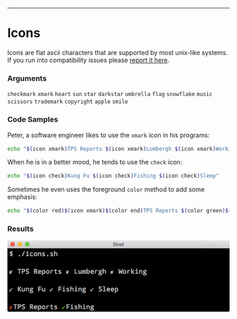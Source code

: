 <hr>
<a name="Icons"></a>

# Icons
Icons are flat ascii characters that are supported by most unix-like systems.  If you run into compatibility issues please [report it here](https://github.com/odb/shml/issues).

### Arguments

`checkmark` `xmark` `heart` `sun` `star`
`darkstar` `umbrella` `flag` `snowflake` `music`
`scissors` `trademark` `copyright` `apple` `smile`

### Code Samples

Peter, a software engineer likes to use the `xmark` icon in his programs:

```bash
echo "$(icon xmark)TPS Reports $(icon xmark)Lumbergh $(icon xmark)Working"
```

When he is in a better mood, he tends to use the `check` icon:

```bash
echo "$(icon check)Kung Fu $(icon check)Fishing $(icon check)Sleep"
```

Sometimes he even uses the foreground `color` method to add some emphasis:

```bash
echo "$(color red)$(icon xmark)$(color end)TPS Reports $(color green)$(icon check)$(color end)Fishing"
```

### Results
<center>
<img src="../public/images/icons-demo.png">
</center>
